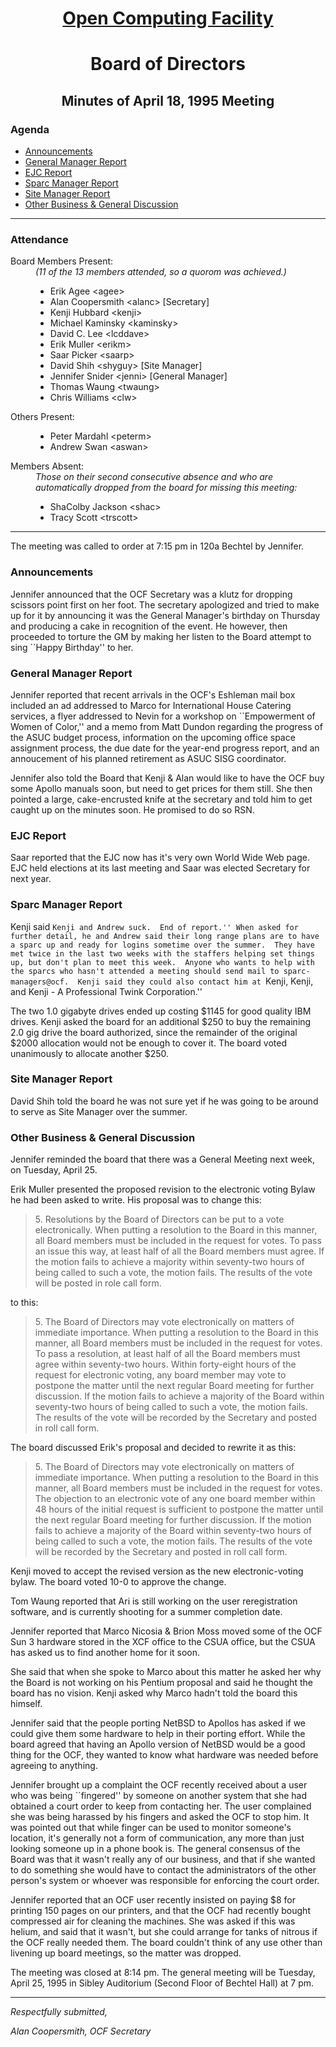 <html><head>
<title>Minutes of the OCF Board of Directors Meeting of April 18, 1995</title>
</head><body>
<h1 align=center><A HREF="http://www.ocf.berkeley.edu/OCF/">Open Computing Facility</A></h1>
<h1 align=center>Board of Directors</h1>
<h2 align=center>Minutes of April 18, 1995 Meeting</h2>

<h3>Agenda</h3>

<ul>
<li><A HREF="#Announcements">Announcements</A>
<li><A HREF="#General Manager Report">General Manager Report</A>
<li><A HREF="#EJC Report">EJC Report</A>
<li><A HREF="#Sparc Manager Report">Sparc Manager Report</A>
<li><A HREF="#Site Manager Report">Site Manager Report</A>
<li><A HREF="#General Discussion">Other Business & General Discussion</A>
</ul>

<hr>

<h3>Attendance</h3>
<dl>
<dt>Board Members Present:
<dd><i>(11 of the 13 members attended, so a quorom was achieved.)</i>
<ul>
	<li>Erik Agee &lt;agee&gt;
	<li>Alan Coopersmith &lt;alanc&gt; [Secretary]
	<li>Kenji Hubbard &lt;kenji&gt;
	<li>Michael Kaminsky &lt;kaminsky&gt;
	<li>David C. Lee &lt;lcddave&gt;
	<li>Erik Muller &lt;erikm&gt;
	<li>Saar Picker &lt;saarp&gt;
	<li>David Shih &lt;shyguy&gt; [Site Manager]
	<li>Jennifer Snider &lt;jenni&gt; [General Manager]
	<li>Thomas Waung &lt;twaung&gt;
	<li>Chris Williams &lt;clw&gt;
</ul>
<dt>Others Present:
<dd><ul>
	<li>Peter Mardahl &lt;peterm&gt;
	<li>Andrew Swan &lt;aswan&gt;
</ul>
<dt>Members Absent:
<dd><i>Those on their second consecutive absence and who are automatically 
	dropped from the board for missing this meeting:</i>
<ul>
	<li>ShaColby Jackson &lt;shac&gt;
	<li>Tracy Scott &lt;trscott&gt;
</ul>
</dl>
<hr>

The meeting was called to order at 7:15 pm in 120a Bechtel by Jennifer.

<p>

<h3><A NAME="#Announcements">Announcements</A></h3>

Jennifer announced that the OCF Secretary was a klutz for dropping scissors
point first on her foot.  The secretary apologized and tried to make up for
it by announcing it was the General Manager's birthday on Thursday and
producing a cake in recognition of the event.  He however, then proceeded to
torture the GM by making her listen to the Board attempt to sing ``Happy
Birthday'' to her.

<p>

<h3><A NAME="#General Manager Report">General Manager Report</A></h3>

Jennifer reported that recent arrivals in the OCF's Eshleman mail box
included an ad addressed to Marco for International House Catering services,
a flyer addressed to Nevin for a workshop on ``Empowerment of Women of
Color,'' and a memo from Matt Dundon regarding the progress of the ASUC
budget process, information on the upcoming office space assignment
process, the due date for the year-end progress report, and an annoucement
of his planned retirement as ASUC SISG coordinator.

<p>

Jennifer also told the Board that Kenji & Alan would like to have the OCF
buy some Apollo manuals soon, but need to get prices for them still.  She
then pointed a large, cake-encrusted knife at the secretary and told him
to get caught up on the minutes soon.  He promised to do so RSN.

<h3><A Name="#EJC Report">EJC Report</A></h3>

Saar reported that the EJC now has it's very own World Wide Web page.
EJC held elections at its last meeting and Saar was elected Secretary
for next year.

<h3><A NAME="#Sparc Manager Report">Sparc Manager Report</A></h3>

Kenji said ``Kenji and Andrew suck.  End of report.'' When asked for further
detail, he and Andrew said their long range plans are to have a sparc up and
ready for logins sometime over the summer.  They have met twice in the last
two weeks with the staffers helping set things up, but don't plan to meet
this week.  Anyone who wants to help with the sparcs who hasn't attended a
meeting should send mail to sparc-managers@ocf.  Kenji said they could also
contact him at ``Kenji, Kenji, and Kenji - A Professional Twink
Corporation.''


<P>

The two 1.0 gigabyte drives ended up costing $1145 for good quality IBM
drives.  Kenji asked the board for an additional $250 to buy the remaining
2.0 gig drive the board authorized, since the remainder of the original
$2000 allocation would not be enough to cover it.  The board voted
unanimously to allocate another $250.

<h3><A NAME="#Site Manager Report">Site Manager Report</A></h3>

David Shih told the board he was not sure yet if he was going to be around
to serve as Site Manager over the summer.


<h3><A Name="#General Discussion">Other Business & General Discussion</A></h3>

Jennifer reminded the board that there was a General Meeting next week, on
Tuesday, April 25.

<p>

Erik Muller presented the proposed revision to the electronic voting Bylaw
he had been asked to write.  His proposal was to change this:

<blockquote>
5.   Resolutions by the Board of Directors can be put  to  a
     vote  electronically.  When putting a resolution to the
     Board  in  this  manner,  all  Board  members  must  be
     included  in  the  request for votes.  To pass an issue
     this way, at least half of all the Board  members  must
     agree.   If  the  motion  fails  to  achieve a majority
     within seventy-two hours of  being  called  to  such  a
     vote,  the  motion fails.  The results of the vote will
     be posted in role call form.
</blockquote>

to this:

<blockquote>
5.   The Board  of  Directors  may  vote  electronically on
     matters of immediate importance.  When putting a resolution to the
     Board in this manner, all Board members must be included in the request
     for votes.  To pass a resolution, at least half of all the Board
     members must agree within seventy-two hours.  Within forty-eight hours
     of the request for electronic voting, any board member may vote to
     postpone the matter until the next regular Board meeting for further
     discussion.  If the motion fails to achieve a majority of the Board
     within seventy-two hours of being called to such a vote, the motion
     fails.  The results of the vote will be recorded by the Secretary and
     posted in roll call form.
</blockquote>

<p>
The board discussed Erik's proposal and decided to rewrite it as this:

<blockquote>
5.   The Board  of  Directors  may  vote  electronically  on
     matters of immediate importance.  When putting a resolution to the
     Board in this manner, all Board members must be included in the request
     for votes.  The objection to an electronic vote of any one board member
     within 48 hours of the initial request is sufficient to postpone the
     matter until the next regular Board meeting for further discussion.  If
     the motion fails to achieve a majority of the Board within seventy-two
     hours of being called to such a vote, the motion fails.  The results of
     the vote will be recorded by the Secretary and posted in roll call form.
</blockquote>

<P>
Kenji moved to accept the revised version as the new electronic-voting bylaw.
The board voted 10-0 to approve the change.

<p>

Tom Waung reported that Ari is still working on the user reregistration
software, and is currently shooting for a summer completion date.

<p>

Jennifer reported that Marco Nicosia & Brion Moss moved some of the OCF Sun
3 hardware stored in the XCF office to the CSUA office, but the CSUA has
asked us to find another home for it soon.

<P>
She said that when she spoke to Marco about this matter he asked her why the
Board is not working on his Pentium proposal and said he thought the board
has no vision.  Kenji asked why Marco hadn't told the board this himself.  

<p>
Jennifer said that the people porting NetBSD to Apollos has asked if we could
give them some hardware to help in their porting effort.  While the board
agreed that having an Apollo version of NetBSD would be a good thing for the
OCF, they wanted to know what hardware was needed before agreeing to
anything.

<p> 

Jennifer brought up a complaint the OCF recently received about a user who
was being ``fingered'' by someone on another system that she had obtained a
court order to keep from contacting her.  The user complained she was being
harassed by his fingers and asked the OCF to stop him.  It was pointed out
that while finger can be used to monitor someone's location, it's generally
not a form of communication, any more than just looking someone up in a
phone book is.  The general consensus of the Board was that it wasn't really
any of our business, and that if she wanted to do something she would have
to contact the administrators of the other person's system or whoever was
responsible for enforcing the court order.

<p>

Jennifer reported that an OCF user recently insisted on paying $8 for
printing 150 pages on our printers, and that the OCF had recently bought
compressed air for cleaning the machines.  She was asked if this was helium,
and said that it wasn't, but she could arrange for tanks of nitrous if the
OCF really needed them.  The board couldn't think of any use other than
livening up board meetings, so the matter was dropped.

<p>

The meeting was closed at 8:14 pm.  The general meeting will be Tuesday,
April 25, 1995 in Sibley Auditorium (Second Floor of Bechtel Hall) at 7 pm.


<hr>

<address>
Respectfully submitted,
<p>
Alan Coopersmith, OCF Secretary
</address>

</body></html>
